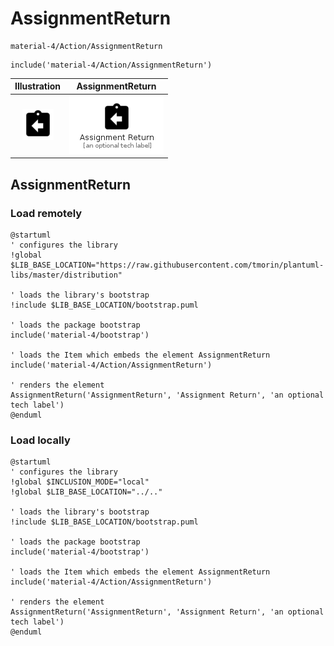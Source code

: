 # AssignmentReturn


```text
material-4/Action/AssignmentReturn
```

```text
include('material-4/Action/AssignmentReturn')
```



| Illustration | AssignmentReturn |
| :---: | :---: |
| ![illustration for Illustration](../../material-4/Action/AssignmentReturn.png) | ![illustration for AssignmentReturn](../../material-4/Action/AssignmentReturn.Local.png) |




## AssignmentReturn

### Load remotely
```plantuml
@startuml
' configures the library
!global $LIB_BASE_LOCATION="https://raw.githubusercontent.com/tmorin/plantuml-libs/master/distribution"

' loads the library's bootstrap
!include $LIB_BASE_LOCATION/bootstrap.puml

' loads the package bootstrap
include('material-4/bootstrap')

' loads the Item which embeds the element AssignmentReturn
include('material-4/Action/AssignmentReturn')

' renders the element
AssignmentReturn('AssignmentReturn', 'Assignment Return', 'an optional tech label')
@enduml
```

### Load locally
```plantuml
@startuml
' configures the library
!global $INCLUSION_MODE="local"
!global $LIB_BASE_LOCATION="../.."

' loads the library's bootstrap
!include $LIB_BASE_LOCATION/bootstrap.puml

' loads the package bootstrap
include('material-4/bootstrap')

' loads the Item which embeds the element AssignmentReturn
include('material-4/Action/AssignmentReturn')

' renders the element
AssignmentReturn('AssignmentReturn', 'Assignment Return', 'an optional tech label')
@enduml
```

